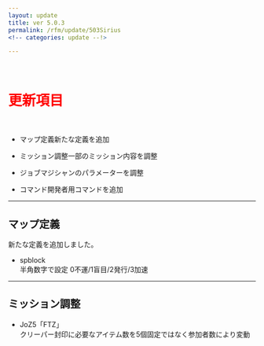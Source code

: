 ```yaml
---
layout: update
title: ver 5.0.3
permalink: /rfm/update/503Sirius 
<!-- categories: update --!>

---
```



<br>
<h1 id="1"><font color="red">更新項目</font></h1><br>

+ <span class="blue-badge">マップ定義</span>新たな定義を追加     

+ <span class="green-badge">ミッション調整</span>一部のミッション内容を調整   

+ <span class="yellow-badge">ジョブ</span>マジシャンのパラメーターを調整        

+ <span class="red-badge">コマンド</span>開発者用コマンドを追加      

----------------------------------------------------
## マップ定義        

新たな定義を追加しました。  

+ spblock  
  半角数字で設定 0不運/1盲目/2発行/3加速  

----------------------------------------------------
## ミッション調整        

+ JoZ5「FTZ」  
  クリーパー封印に必要なアイテム数を5個固定ではなく参加者数により変動  

